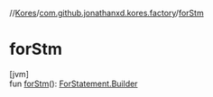 //[Kores](../../index.md)/[com.github.jonathanxd.kores.factory](index.md)/[forStm](for-stm.md)

# forStm

[jvm]\
fun [forStm](for-stm.md)(): [ForStatement.Builder](../com.github.jonathanxd.kores.base/-for-statement/-builder/index.md)
